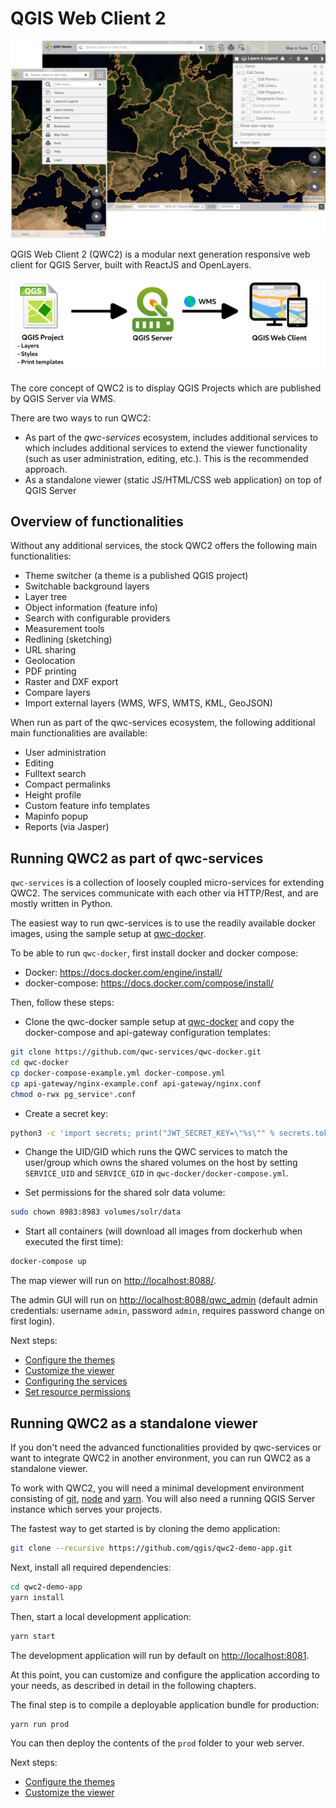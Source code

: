 # QGIS Web Client 2

![QWC2](images/qwc2.png?style=centerme)

QGIS Web Client 2 (QWC2) is a modular next generation responsive web client for QGIS Server, built with ReactJS and OpenLayers.

![Overview](images/overview.png?style=centerme)

The core concept of QWC2 is to display QGIS Projects which are published by QGIS Server via WMS.

There are two ways to run QWC2:
- As part of the *qwc-services* ecosystem, includes additional services to which includes additional services to extend the viewer functionality (such as user administration, editing, etc.). This is the recommended approach.
- As a standalone viewer (static JS/HTML/CSS web application) on top of QGIS Server

## Overview of functionalities

Without any additional services, the stock QWC2 offers the following main functionalities:

- Theme switcher (a theme is a published QGIS project)
- Switchable background layers
- Layer tree
- Object information (feature info)
- Search with configurable providers
- Measurement tools
- Redlining (sketching)
- URL sharing
- Geolocation
- PDF printing
- Raster and DXF export
- Compare layers
- Import external layers (WMS, WFS, WMTS, KML, GeoJSON)

When run as part of the qwc-services ecosystem, the following additional main functionalities are available:

- User administration
- Editing
- Fulltext search
- Compact permalinks
- Height profile
- Custom feature info templates
- Mapinfo popup
- Reports (via Jasper)


## Running QWC2 as part of qwc-services

`qwc-services` is a collection of loosely coupled micro-services for extending QWC2. The services communicate with each other via HTTP/Rest, and are mostly written in Python.

The easiest way to run qwc-services is to use the readily available docker images, using the sample setup at [qwc-docker](https://github.com/qwc-services/qwc-docker).

To be able to run `qwc-docker`, first install docker and docker compose:

- Docker: <https://docs.docker.com/engine/install/>
- docker-compose: <https://docs.docker.com/compose/install/>

Then, follow these steps:

- Clone the qwc-docker sample setup at [qwc-docker](https://github.com/qwc-services/qwc-docker) and copy the docker-compose and api-gateway configuration templates:
```bash
git clone https://github.com/qwc-services/qwc-docker.git
cd qwc-docker
cp docker-compose-example.yml docker-compose.yml
cp api-gateway/nginx-example.conf api-gateway/nginx.conf
chmod o-rwx pg_service*.conf
```
- Create a secret key:
```bash
python3 -c 'import secrets; print("JWT_SECRET_KEY=\"%s\"" % secrets.token_hex(48))' >.env
```
- Change the UID/GID which runs the QWC services to match the user/group which owns the shared volumes on the host by setting `SERVICE_UID` and `SERVICE_GID` in `qwc-docker/docker-compose.yml`.

- Set permissions for the shared solr data volume:
```bash
sudo chown 8983:8983 volumes/solr/data
```
- Start all containers (will download all images from dockerhub when executed the first time):
```bash
docker-compose up
```
The map viewer will run on <http://localhost:8088/>.

The admin GUI will run on <http://localhost:8088/qwc_admin> (default admin credentials: username `admin`, password `admin`, requires password change on first login).

Next steps:

- [Configure the themes](configuration/ThemesConfiguration.md)
- [Customize the viewer](configuration/ViewerConfiguration.md)
- [Configuring the services](configuration/../configuration/ServiceConfiguration.md)
- [Set resource permissions](configuration/ResourcesPermissions.md)

## Running QWC2 as a standalone viewer

If you don't need the advanced functionalities provided by qwc-services or want to integrate QWC2 in another environment, you can run QWC2 as a standalone viewer.

To work with QWC2, you will need a minimal development environment consisting of [git](https://git-scm.com/), [node](https://nodejs.org/) and [yarn](https://yarnpkg.com). You will also need a running QGIS Server instance which serves your projects.

The fastest way to get started is by cloning the demo application:
```bash
git clone --recursive https://github.com/qgis/qwc2-demo-app.git
```
Next, install all required dependencies:
```bash
cd qwc2-demo-app
yarn install
```
Then, start a local development application:
```bash
yarn start
```
The development application will run by default on <http://localhost:8081>.

At this point, you can customize and configure the application according to your needs, as described in detail in the following chapters.

The final step is to compile a deployable application bundle for production:
```bash
yarn run prod
```
You can then deploy the contents of the `prod` folder to your web server.

Next steps:

- [Configure the themes](configuration/ThemesConfiguration.md)
- [Customize the viewer](configuration/ViewerConfiguration.md)
